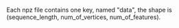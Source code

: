 Each npz file contains one key, named "data", the shape is (sequence_length, num_of_vertices, num_of_features).